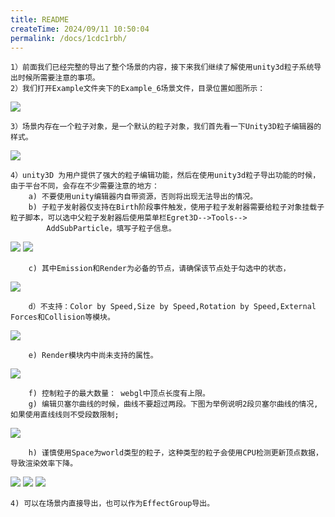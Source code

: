 ```yaml
---
title: README
createTime: 2024/09/11 10:50:04
permalink: /docs/1cdc1rbh/
---
```


	1）前面我们已经完整的导出了整个场景的内容，接下来我们继续了解使用unity3d粒子系统导出时候所需要注意的事项。
	2）我们打开Example文件夹下的Example_6场景文件，目录位置如图所示：

![](Img_1.png)

	3）场景内存在一个粒子对象，是一个默认的粒子对象，我们首先看一下Unity3D粒子编辑器的样式。

![](Img_2.png)

	4）unity3D 为用户提供了强大的粒子编辑功能，然后在使用unity3d粒子导出功能的时候，由于平台不同，会存在不少需要注意的地方：
		a) 不要使用unity编辑器内自带资源，否则将出现无法导出的情况。
		b) 子粒子发射器仅支持在Birth阶段事件触发，使用子粒子发射器需要给粒子对象挂载子粒子脚本，可以选中父粒子发射器后使用菜单栏Egret3D-->Tools-->
			AddSubParticle，填写子粒子信息。

![](Img_3.png)
![](Img_4.png)

		c) 其中Emission和Render为必备的节点，请确保该节点处于勾选中的状态，

![](Img_5.png)

		d）不支持：Color by Speed,Size by Speed,Rotation by Speed,External Forces和Collision等模块。

![](Img_6.png)

		e) Render模块内中尚未支持的属性。

![](Img_7.png)

		f) 控制粒子的最大数量： webgl中顶点长度有上限。
		g) 编辑贝塞尔曲线的时候，曲线不要超过两段。下图为举例说明2段贝塞尔曲线的情况,如果使用直线线则不受段数限制;

![](Img_8.png)

		h) 谨慎使用Space为world类型的粒子，这种类型的粒子会使用CPU检测更新顶点数据，导致渲染效率下降。

![](Img_10.png)
![](Img_11.png)
![](Img_12.png)

	4) 可以在场景内直接导出，也可以作为EffectGroup导出。
